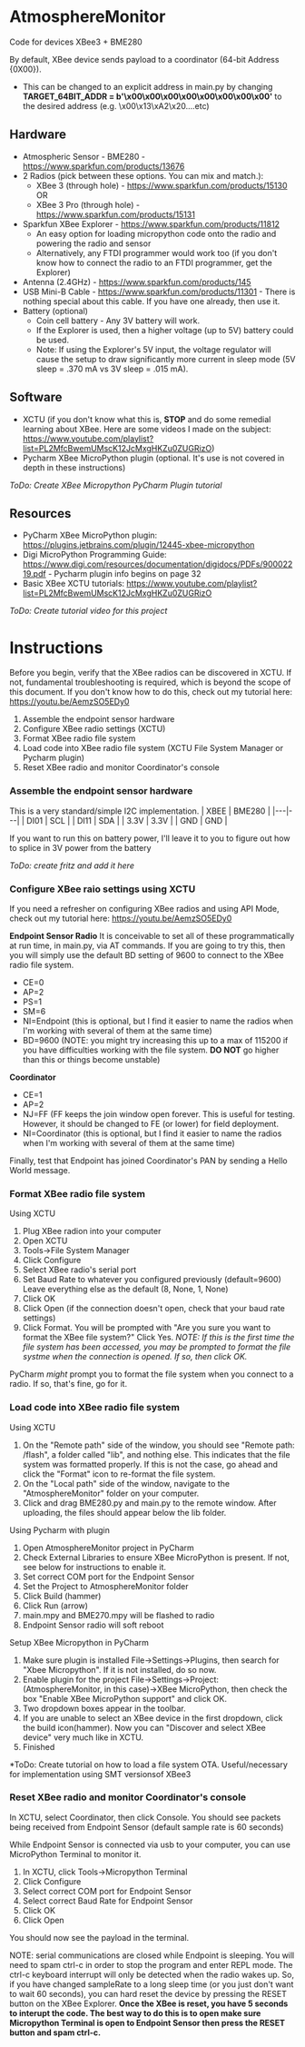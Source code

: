 # AtmosphereMonitor
Code for devices XBee3 + BME280

By default, XBee device sends payload to a coordinator (64-bit Address {0X00}). 
- This can be changed to an explicit address in main.py by changing **TARGET_64BIT_ADDR = b'\x00\x00\x00\x00\x00\x00\x00\x00'** to the desired address (e.g. \x00\x13\xA2\x20....etc)

## Hardware

- Atmospheric Sensor - BME280 - https://www.sparkfun.com/products/13676
- 2 Radios (pick between these options. You can mix and match.): 
  - XBee 3 (through hole) - https://www.sparkfun.com/products/15130 OR
  - XBee 3 Pro (through hole) - https://www.sparkfun.com/products/15131
- Sparkfun XBee Explorer - https://www.sparkfun.com/products/11812
  - An easy option for loading micropython code onto the radio and powering the radio and sensor
  - Alternatively, any FTDI programmer would work too (if you don't know how to connect the radio to an FTDI programmer, get the Explorer)
- Antenna (2.4GHz) - https://www.sparkfun.com/products/145
- USB Mini-B Cable - https://www.sparkfun.com/products/11301  - There is nothing special about this cable. If you have one already, then use it.
- Battery (optional)
    - Coin cell battery - Any 3V battery will work. 
    - If the Explorer is used, then a higher voltage (up to 5V) battery could be used. 
    - Note: If using the Explorer's 5V input, the voltage regulator will cause the setup to draw significantly more current in sleep mode (5V sleep = .370 mA vs 3V sleep = .015 mA). 

## Software 
- XCTU (if you don't know what this is, **STOP** and do some remedial learning about XBee. Here are some videos I made on the subject: https://www.youtube.com/playlist?list=PL2MfcBwemUMscK12JcMxgHKZu0ZUGRizO)
- Pycharm XBee MicroPython plugin (optional. It's use is not covered in depth in these instructions)

*ToDo: Create XBee Micropython PyCharm Plugin tutorial*

## Resources
- PyCharm XBee MicroPython plugin: https://plugins.jetbrains.com/plugin/12445-xbee-micropython
- Digi MicroPython Programming Guide: https://www.digi.com/resources/documentation/digidocs/PDFs/90002219.pdf  - Pycharm plugin info begins on page 32
- Basic XBee XCTU tutorials: https://www.youtube.com/playlist?list=PL2MfcBwemUMscK12JcMxgHKZu0ZUGRizO

*ToDo: Create tutorial video for this project*

# Instructions
Before you begin, verify that the XBee radios can be discovered in XCTU. If not, fundamental troubleshooting is required, which is beyond the scope of this document. If you don't know how to do this, check out my tutorial here: https://youtu.be/AemzSO5EDy0
1. Assemble the endpoint sensor hardware
2. Configure XBee radio settings (XCTU)
2. Format XBee radio file system
3. Load code into XBee radio file system (XCTU File System Manager or Pycharm plugin)
4. Reset XBee radio and monitor Coordinator's console

### Assemble the endpoint sensor hardware
This is a very standard/simple I2C implementation. 
| XBEE | BME280  |
|---|---|
| DI01  | SCL  |
|  DI11 | SDA  |
| 3.3V  | 3.3V  |
| GND  | GND  |

If you want to run this on battery power, I'll leave it to you to figure out how to splice in 3V power from the battery

*ToDo: create fritz and add it here*

### Configure XBee raio settings using XCTU
If you need a refresher on configuring XBee radios and using API Mode, check out my tutorial here: https://youtu.be/AemzSO5EDy0

**Endpoint Sensor Radio**
It is conceivable to set all of these programmatically at run time, in main.py, via AT commands. If you are going to try this, then you will simply use the default BD setting of 9600 to connect to the XBee radio file system.
- CE=0
- AP=2
- PS=1
- SM=6
- NI=Endpoint (this is optional, but I find it easier to name the radios when I'm working with several of them at the same time)
- BD=9600 (NOTE: you might try increasing this up to a max of 115200 if you have difficulties working with the file system. **DO NOT** go higher than this or things become unstable)

**Coordinator**
- CE=1
- AP=2
- NJ=FF (FF keeps the join window open forever. This is useful for testing. However, it should be changed to FE (or lower) for field deployment.
- NI=Coordinator (this is optional, but I find it easier to name the radios when I'm working with several of them at the same time)

Finally, test that Endpoint has joined Coordinator's PAN by sending a Hello World message. 


### Format XBee radio file system
Using XCTU
1. Plug XBee radion into your computer
2. Open XCTU
3. Tools->File System Manager
4. Click Configure
5. Select XBee radio's serial port
6. Set Baud Rate to whatever you configured previously (default=9600) Leave everything else as the default (8, None, 1, None)
7. Click OK
8. Click Open (if the connection doesn't open, check that your baud rate settings)
9. Click Format. You will be prompted with "Are you sure you want to format the XBee file system?" Click Yes. *NOTE: If this is the first time the file system has been accessed, you may be prompted to format the file systme when the connection is opened. If so, then click OK.*

PyCharm *might* prompt you to format the file system when you connect to a radio. If so, that's fine, go for it.

### Load code into XBee radio file system
Using XCTU
1. On the "Remote path" side of the window, you should see "Remote path: /flash", a folder called "lib", and nothing else. This indicates that the file system was formatted properly. If this is not the case, go ahead and click the "Format" icon to re-format the file system.
2. On the "Local path" side of the window, navigate to the "AtmosphereMonitor" folder on your computer.
3. Click and drag BME280.py and main.py to the remote window. After uploading, the files should appear below the lib folder.

Using Pycharm with plugin
1. Open AtmosphereMonitor project in PyCharm
2. Check External Libraries to ensure XBee MicroPython is present. If not, see below for instructions to enable it.
2. Set correct COM port for the Endpoint Sensor
3. Set the Project to AtmosphereMonitor folder
3. Click Build (hammer)
4. Click Run (arrow)
5. main.mpy and BME270.mpy will be flashed to radio
6. Endpoint Sensor radio will soft reboot

Setup XBee Micropython in PyCharm
1. Make sure plugin is installed File->Settings->Plugins, then search for "Xbee Micropython". If it is not installed, do so now.
2. Enable plugin for the project File->Settings->Project:<CurrentProjectName>(AtmosphereMonitor, in this case)->XBee MicroPython, then check the box "Enable XBee MicroPython support" and click OK.
3. Two dropdown boxes appear in the toolbar.
4. If you are unable to select an XBee device in the first dropdown, click the build icon(hammer). Now you can "Discover and select XBee device" very much like in XCTU.
5. Finished

*ToDo: Create tutorial on how to load a file system OTA. Useful/necessary for implementation using SMT versionsof XBee3

### Reset XBee radio and monitor Coordinator's console
In XCTU, select Coordinator, then click Console.
You should see packets being received from Endpoint Sensor (default sample rate is 60 seconds)

While Endpoint Sensor is connected via usb to your computer, you can use MicroPython Terminal to monitor it.
1. In XCTU, click Tools->Micropython Terminal
2. Click Configure
3. Select correct COM port for Endpoint Sensor
4. Select correct Baud Rate for Endpoint Sensor
5. Click OK
6. Click Open

You should now see the payload in the terminal. 

NOTE: serial communications are closed while Endpoint is sleeping. You will need to spam ctrl-c in order to stop the program and enter REPL mode. The ctrl-c keyboard interrupt will only be detected when the radio wakes up. So, if you have changed sampleRate to a long sleep time (or you just don't want to wait 60 seconds), you can hard reset the device by pressing the RESET button on the XBee Explorer. **Once the XBee is reset, you have 5 seconds to interupt the code. The best way to do this is to open make sure Micropython Terminal is open to Endpoint Sensor then press the RESET button and spam ctrl-c.**
